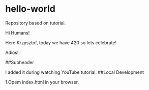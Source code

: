 # hello-world
Repository based on tutorial.

Hi Humans!

Here Krzysztof, today we have 420 so lets celebrate!

Adios!

##Subheader

I added it during watching YouTube tutorial.
##Local Development

1.Opem index.html in your browser.